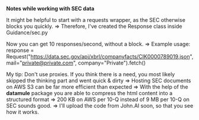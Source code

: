 **Notes while working with SEC data**

It might be helpful to start with a requests wrapper, as the SEC otherwise blocks you quickly. 
=> Therefore, I've created the Response class inside Guidance/sec.py

Now you can get 10 responses/second, without a block.
=> Example usage: response = Request("https://data.sec.gov/api/xbrl/companyfacts/CIK0000789019.json", mail="private@private.com", company="Private").fetch()

My tip: Don't use proxies. If you think there is a need, you most likely skipped the thinking part and went quick & dirty
=> Hosting SEC documents on AWS S3 can be far more efficient than expected
=> With the help of the **datamule** package you are able to compress the html content into a structured format
=> 200 KB on AWS per 10-Q instead of 9 MB per 10-Q on SEC sounds good.
=> I'll upload the code from John.AI soon, so that you see how it works.
